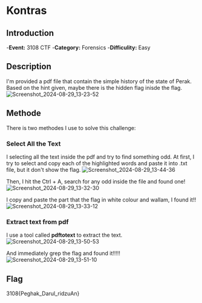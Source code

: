 # Kontras
## Introduction
-**Event:** 3108 CTF
-**Category:** Forensics
-**Difficulity:** Easy

## Description
I'm provided a pdf file that contain the simple history of the state of Perak. Based on the hint given, maybe there is the hidden flag inisde the flag.
![Screenshot_2024-08-29_13-23-52](https://github.com/user-attachments/assets/737e0938-42f0-49c6-86df-f51c686f6db1)

## Methode
There is two methodes I use to solve this challenge:
### Select All the Text
I selecting all the text inside the pdf and try to find something odd. At first, I try to select and copy each of the highlighted words and paste it into .txt file, but it don't show the flag.
![Screenshot_2024-08-29_13-44-36](https://github.com/user-attachments/assets/f8b94e40-7660-4ec1-b72f-ec73a3168f15)

Then, I hit the Ctrl + A, search for any odd inside the file and found one!
![Screenshot_2024-08-29_13-32-30](https://github.com/user-attachments/assets/32bcc79a-ce8d-4e71-8d61-fbb7b0545ef3)

I copy and paste the part that the flag in white colour and wallam, I found it!!
![Screenshot_2024-08-29_13-33-12](https://github.com/user-attachments/assets/a8cd8640-f414-471b-ab16-6f00478a34b2)

### Extract text from pdf
I use a tool called **pdftotext** to extract the text.
![Screenshot_2024-08-29_13-50-53](https://github.com/user-attachments/assets/c452b8c3-ec95-4c04-81c2-ca7f89b22c63)

And immediately grep the flag and found it!!!!!
![Screenshot_2024-08-29_13-51-10](https://github.com/user-attachments/assets/e000184f-47d1-43af-b718-6a0bcb0e01dd)

## Flag
3108{Peghak_Darul_ridzuAn}
